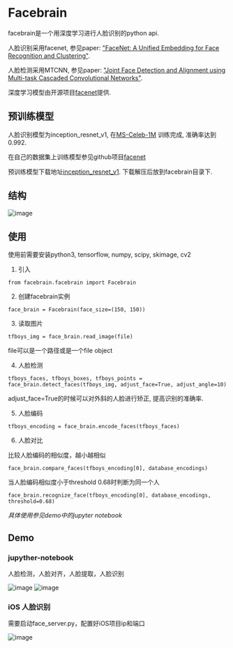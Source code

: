 # Facebrain

facebrain是一个用深度学习进行人脸识别的python api. 

人脸识别采用facenet, 参见paper: ["FaceNet: A Unified Embedding for Face Recognition and Clustering"](http://arxiv.org/abs/1503.03832).

人脸检测采用MTCNN, 参见paper: ["Joint Face Detection and Alignment using Multi-task Cascaded Convolutional Networks"](https://kpzhang93.github.io/MTCNN_face_detection_alignment/).

深度学习模型由开源项目[facenet](https://github.com/davidsandberg/facenet)提供.

## 预训练模型
人脸识别模型为inception_resnet_v1, 在[MS-Celeb-1M](https://www.microsoft.com/en-us/research/project/ms-celeb-1m-challenge-recognizing-one-million-celebrities-real-world/) 训练完成, 准确率达到0.992.

在自己的数据集上训练模型参见github项目[facenet](https://github.com/davidsandberg/facenet)

预训练模型下载地址[inception_resnet_v1](https://pan.baidu.com/s/1eTooi9k). 下载解压后放到facebrain目录下.

## 结构
![image](https://github.com/CoderSLZhang/Facebrain/blob/master/facebrain_architecture.jpg)

## 使用
使用前需要安装python3, tensorflow, numpy, scipy, skimage, cv2

1. 引入
```
from facebrain.facebrain import Facebrain
```
2. 创建facebrain实例
```
face_brain = Facebrain(face_size=(150, 150))
```
3. 读取图片
```
tfboys_img = face_brain.read_image(file)
```
file可以是一个路径或是一个file object

4. 人脸检测
```
tfboys_faces, tfboys_boxes, tfboys_points = face_brain.detect_faces(tfboys_img, adjust_face=True, adjust_angle=10)
```
adjust_face=True的时候可以对外斜的人脸进行矫正, 提高识别的准确率.

5. 人脸编码
```
tfboys_encoding = face_brain.encode_faces(tfboys_faces)
```
6. 人脸对比

比较人脸编码的相似度，越小越相似
```
face_brain.compare_faces(tfboys_encoding[0], database_encodings)
```
当人脸编码相似度小于threshold 0.68时判断为同一个人
```
face_brain.recognize_face(tfboys_encoding[0], database_encodings, threshold=0.68)
```
*具体使用参见demo中的jupyter notebook* 

## Demo
### jupyther-notebook
人脸检测，人脸对齐，人脸提取，人脸识别

![image](https://github.com/CoderSLZhang/Facebrain/blob/master/demo/demo2.png)
![image](https://github.com/CoderSLZhang/Facebrain/blob/master/demo/demo3.jpg)

### iOS 人脸识别
需要启动face_server.py，配置好iOS项目ip和端口

![image](https://github.com/CoderSLZhang/Facebrain/blob/master/demo/demo1.jpg)
